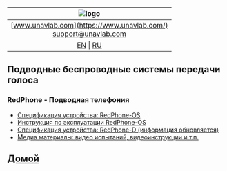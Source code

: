 | ![logo](https://ucnl.github.io/documentation/sm_logo.png) |
| :---: |
| [www.unavlab.com](https://www.unavlab.com/) <br/> [support@unavlab.com](mailto:support@unavlab.com) |
| [EN](underwater_wireless_voice_systems_en.md) \| [RU](underwater_wireless_voice_systems_ru.md) |

## Подводные беспроводные системы передачи голоса
### RedPhone - Подводная телефония
* [Спецификация устройства: RedPhone-OS](/documentation/RU/RedPhone/RedPhone_OS_Specification_ru.md)
* [Инструкция по эксплуатации RedPhone-OS](/documentation/RU/RedPhone/RedPhone_OS_Users_manual_ru.md)
* [Спецификация устройства: RedPhone-D (информация обновляется)]()  
* [Медиа материалы: видео испытаний, видеоинструкции и т.п.](/documentation/RU/RedPhone/media.md)

## [Домой](README_RU.md)
